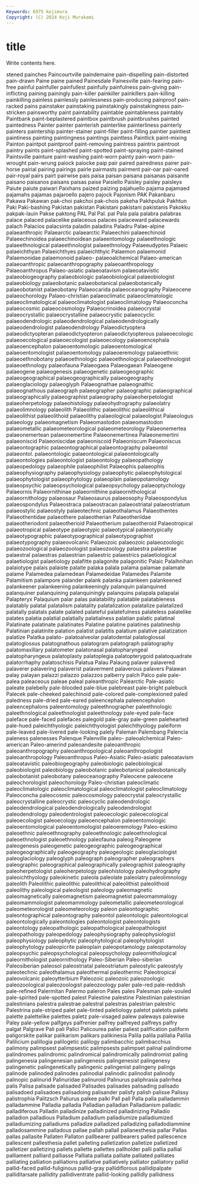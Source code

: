```yaml
---
Keywords: 6975 kojimura
Copyright: (C) 2024 Koji Murakami
---
```


# title

Write contents here.



stened
painches Paincourtville paindemaine pain-dispelling pain-distorted pain-drawn Paine paine pained Painesdale
Painesville pain-fearing pain-free painful painfuller painfullest painfully painfulness pain-giving pain-inflicting
paining painingly pain-killer painkiller painkillers pain-killing painkilling painless painlessly painlessness
pain-producing painproof pain-racked pains painstaker painstaking painstakingly painstakingness pain-stricken painsworthy
paint paintability paintable paintableness paintably Paintbank paint-beplastered paintbox paintbrush paintbrushes
painted paintedness Painter painter painterish painterlike painterliness painterly painters paintership
painter-stainer paint-filler paint-filling paintier paintiest paintiness painting paintingness paintings paintless
Paintlick paint-mixing Painton paintpot paintproof paint-removing paintress paintrix paintroot paintry
paints paint-splashed paint-spotted paint-spraying paint-stained Paintsville painture paint-washing paint-worn painty
pain-worn pain-wrought pain-wrung paiock paiocke paip pair paired pairedness pairer
pair-horse pairial pairing pairings pairle pairmasts pairment pair-oar pair-oared pair-royal
pairs pairt pairwise pais paisa paisan paisana paisanas paisanite paisano
paisanos paisans paisas paise Paisiello Paisley paisley paisleys Paiute paiute
paiwari Paixhans paized paizing pajahuello pajama pajamaed pajamahs pajamas pajaroello
pajero pajock Pajonism PAK Pakanbaru Pakawa Pakawan pak-choi pakchoi pak-chois
pakeha Pakhpuluk Pakhtun Paki Paki-bashing Pakistan pakistan Pakistani pakistani pakistanis
Pakokku pakpak-lauin Pakse paktong PAL Pal Pal. pal Pala pala
palabra palabras palace palaced palacelike palaceous palaces palaceward palacewards palach
Palacios palacsinta paladin paladins Paladru Palae-alpine palaeanthropic Palaearctic palaearctic Palaeechini
palaeechinoid Palaeechinoidea palaeechinoidean palaeentomology palaeethnologic palaeethnological palaeethnologist palaeethnology Palaeeudyptes Palaeic
palaeichthyan Palaeichthyes palaeichthyic Palaemon palaemonid Palaemonidae palaemonoid palaeo- palaeoalchemical Palaeo-american
palaeoanthropic palaeoanthropography palaeoanthropology Palaeoanthropus Palaeo-asiatic palaeoatavism palaeoatavistic palaeobiogeography palaeobiologic palaeobiological
palaeobiologist palaeobiology palaeobotanic palaeobotanical palaeobotanically palaeobotanist palaeobotany Palaeocarida palaeoceanography Palaeocene
palaeochorology Palaeo-christian palaeoclimatic palaeoclimatologic palaeoclimatological palaeoclimatologist palaeoclimatology Palaeoconcha palaeocosmic palaeocosmology
Palaeocrinoidea palaeocrystal palaeocrystallic palaeocrystalline palaeocrystic palaeocyclic palaeodendrologic palaeodendrological palaeodendrologically palaeodendrologist
palaeodendrology Palaeodictyoptera palaeodictyopteran palaeodictyopteron palaeodictyopterous palaeoecologic palaeoecological palaeoecologist palaeoecology palaeoencephala
palaeoencephalon palaeoentomologic palaeoentomological palaeoentomologist palaeoentomology palaeoeremology palaeoethnic palaeoethnobotany palaeoethnologic palaeoethnological
palaeoethnologist palaeoethnology palaeofauna Palaeogaea Palaeogaean Palaeogene palaeogene palaeogenesis palaeogenetic palaeogeographic
palaeogeographical palaeogeographically palaeogeography palaeoglaciology palaeoglyph Palaeognathae palaeognathic palaeognathous palaeograph palaeographer
palaeographic palaeographical palaeographically palaeographist palaeography palaeoherpetologist palaeoherpetology palaeohistology palaeohydrography palaeolatry
palaeolimnology palaeolith Palaeolithic palaeolithic palaeolithical palaeolithist palaeolithoid palaeolithy palaeological palaeologist
Palaeologus palaeology palaeomagnetism Palaeomastodon palaeomastodon palaeometallic palaeometeorological palaeometeorology Palaeonemertea palaeonemertean
palaeonemertine Palaeonemertinea Palaeonemertini palaeoniscid Palaeoniscidae palaeoniscoid Palaeoniscum Palaeoniscus palaeontographic palaeontographical
palaeontography palaeontol palaeontol. palaeontologic palaeontological palaeontologically palaeontologies palaeontologist palaeontology palaeopathology
palaeopedology palaeophile palaeophilist Palaeophis palaeophis palaeophysiography palaeophysiology palaeophytic palaeophytological palaeophytologist
palaeophytology palaeoplain palaeopotamology palaeopsychic palaeopsychological palaeopsychology palaeoptychology Palaeornis Palaeornithinae palaeornithine
palaeornithological palaeornithology palaeosaur Palaeosaurus palaeosophy Palaeospondylus palaeospondylus Palaeostraca palaeostracan palaeostriatal
palaeostriatum palaeostylic palaeostyly palaeotechnic palaeothalamus Palaeothentes Palaeothentidae palaeothere palaeotherian Palaeotheriidae
palaeotheriodont palaeotherioid Palaeotherium palaeotheroid Palaeotropical palaeotropical palaeotype palaeotypic palaeotypical palaeotypically
palaeotypographic palaeotypographical palaeotypographist palaeotypography palaeovolcanic Palaeozoic palaeozoic palaeozoologic palaeozoological palaeozoologist
palaeozoology palaestra palaestrae palaestral palaestras palaestrian palaestric palaestrics palaetiological palaetiologist
palaetiology palafitte palagonite palagonitic Palaic Palaihnihan palaiotype palais palaiste palaite
palaka palala palama palamae palamate palame Palamedea palamedean Palamedeidae Palamedes
Palamite Palamitism palampore palander palank palanka palankeen palankeened palankeener palankeening
palankeeningly palanquin palanquined palanquiner palanquining palanquiningly palanquins palapala palapalai Palapteryx
Palaquium palar palas palatability palatable palatableness palatably palatal palatalism palatality
palatalization palatalize palatalized palatally palatals palate palated palateful palatefulness palateless
palatelike palates palatia palatial palatially palatialness palatian palatic palatinal Palatinate
palatinate palatinates Palatine palatine palatines palatineship Palatinian palatinite palation palatist
palatitis palatium palative palatization palatize Palatka palato- palatoalveolar palatodental palatoglossal
palatoglossus palatognathous palatogram palatograph palatography palatomaxillary palatometer palatonasal palatopharyngeal palatopharyngeus
palatoplasty palatoplegia palatopterygoid palatoquadrate palatorrhaphy palatoschisis Palatua Palau Palaung palaver
palavered palaverer palavering palaverist palaverment palaverous palavers Palawan palay palayan
palazzi palazzo palazzos palberry palch Palco pale pale- palea paleaceous
paleae paleal paleanthropic Palearctic Pale-asiatic paleate palebelly pale-blooded pale-blue palebreast
pale-bright palebuck Palecek pale-cheeked palechinoid pale-colored pale-complexioned paled paledness pale-dried
pale-eared paleencephala paleencephalon paleencephalons paleentomology paleethnographer paleethnologic paleethnological paleethnologist paleethnology
pale-eyed pale-face paleface pale-faced palefaces palegold pale-gray pale-green palehearted pale-hued
paleichthyologic paleichthyologist paleichthyology paleiform pale-leaved pale-livered pale-looking palely Paleman Palembang
Palencia paleness palenesses Palenque Palenville paleo- paleoalchemical Paleo-american Paleo-amerind paleoandesite
paleoanthropic paleoanthropography paleoanthropological paleoanthropologist paleoanthropology Paleoanthropus Paleo-Asiatic Paleo-asiatic paleoatavism paleoatavistic
paleobiogeography paleobiologic paleobiological paleobiologist paleobiology paleobotanic paleobotanical paleobotanically paleobotanist paleobotany
paleoceanography Paleocene paleocene paleochorologist paleochorology Paleo-christian paleoclimatic paleoclimatologic paleoclimatological paleoclimatologist
paleoclimatology Paleoconcha paleocosmic paleocosmology paleocrystal paleocrystallic paleocrystalline paleocrystic paleocyclic paleodendrologic
paleodendrological paleodendrologically paleodendrologist paleodendrology paleodentrologist paleoecologic paleoecological paleoecologist paleoecology paleoencephalon
paleoentomologic paleoentomological paleoentomologist paleoeremology Paleo-eskimo paleoethnic paleoethnography paleoethnologic paleoethnological paleoethnologist
paleoethnology paleofauna paleog Paleogene paleogenesis paleogenetic paleogeographic paleogeographical paleogeographically paleogeography
paleogeologic paleoglaciologist paleoglaciology paleoglyph paleograph paleographer paleographers paleographic paleographical paleographically
paleographist paleography paleoherpetologist paleoherpetology paleohistology paleohydrography paleoichthyology paleokinetic paleola paleolate
paleolatry paleolimnology paleolith Paleolithic paleolithic paleolithical paleolithist paleolithoid paleolithy paleological
paleologist paleology paleomagnetic paleomagnetically paleomagnetism paleomagnetist paleomammalogy paleomammologist paleomammology paleometallic
paleometeorological paleometeorologist paleometeorology paleon paleontographic paleontographical paleontography paleontol paleontologic paleontological
paleontologically paleontologies paleontologist paleontologists paleontology paleopathologic paleopathological paleopathologist paleopathology paleopedology
paleophysiography paleophysiologist paleophysiology paleophytic paleophytological paleophytologist paleophytology paleopicrite paleoplain paleopotamology
paleopotamoloy paleopsychic paleopsychological paleopsychology paleornithological paleornithologist paleornithology Paleo-Siberian Paleo-siberian Paleosiberian
paleosol paleostriatal paleostriatum paleostylic paleostyly paleotechnic paleothalamus paleothermal paleothermic Paleotropical
paleovolcanic paleoytterbium Paleozoic paleozoic paleozoologic paleozoological paleozoologist paleozoology paler pale-red
pale-reddish pale-refined Palermitan Palermo paleron Pales pales Palesman pale-souled pale-spirited
pale-spotted palest Palestine palestine Palestinian palestinian palestinians palestra palestrae palestral
palestras palestrian palestric Palestrina pale-striped palet pale-tinted paletiology paletot paletots
palets palette palettelike palettes paletz pale-visaged palew paleways palewise Paley
pale-yellow palfgeys palfrenier palfrey palfreyed palfreys palfry palgat Palgrave Pali
pali Palici Palicourea palier paliest palification paliform paligorskite palikar palikarism
palikars palikinesia Palila palila palilalia Palilia Palilicium palillogia palilogetic palilogy
palimbacchic palimbacchius palimony palimpsest palimpsestic palimpsests palimpset palinal palindrome palindromes
palindromic palindromical palindromically palindromist paling palingenesia palingenesian palingenesis palingenesist palingenesy
palingenetic palingenetically palingenic palingenist palingeny palings palinode palinoded palinodes palinodial
palinodic palinodist palinody palinopic palinurid Palinuridae palinuroid Palinurus paliphrasia palirrhea
palis Palisa palisade palisaded Palisades palisades palisading palisado palisadoed palisadoes
palisadoing palisander palisfy palish palisse Palissy palistrophia Palitzsch Paliurus palkee
palki Pall pall Palla palla palladammin palladammine Palladia palladia Palladian
palladian Palladianism palladic palladiferous Palladin palladinize palladinized palladinizing Palladio palladion
palladious Palladium palladium palladiumize palladiumized palladiumizing palladiums palladize palladized palladizing
palladodiammine palladosammine palladous pallae pallah pallall pallanesthesia pallar Pallas pallas
pallasite Pallaten Pallaton pallbearer pallbearers palled pallescence pallescent pallesthesia pallet
palleting palletization palletize palletized palletizer palletizing pallets pallette pallettes pallholder
palli pallia pallial palliament palliard palliasse Palliata palliata palliate palliated
palliates palliating palliation palliations palliative palliatively palliator palliatory pallid pallid-faced
pallid-fuliginous pallid-gray pallidiflorous pallidipalpate palliditarsate pallidity pallidiventrate pallid-looking pallidly pallidness
